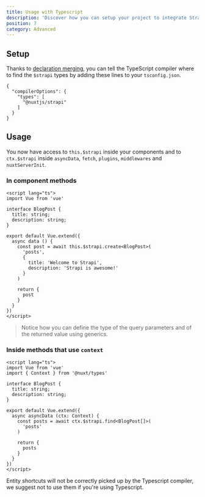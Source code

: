 ```yaml
---
title: Usage with Typescript
description: 'Discover how you can setup your project to integrate Strapi with TypeScript'
position: 7
category: Advanced
---
```


## Setup

Thanks to [declaration merging](https://www.typescriptlang.org/docs/handbook/declaration-merging.html),
you can tell the TypeScript compiler where to find the `$strapi` types by adding these lines to your
`tsconfig.json`.

```json[tsconfig.json]
{
  "compilerOptions": {
    "types": [
      "@nuxtjs/strapi"
    ]
  }
}
```

## Usage

You now have access to `this.$strapi` inside your components and to `ctx.$strapi` inside
`asyncData`, `fetch`, `plugins`, `middlewares` and `nuxtServerInit`.

### In component methods
```vue
<script lang="ts">
import Vue from 'vue'

interface BlogPost {
  title: string;
  description: string;
}

export default Vue.extend({
  async data () {
    const post = await this.$strapi.create<BlogPost>(
      'posts',
      {
        title: 'Welcome to Strapi',
        description: 'Strapi is awesome!'
      }
    )

    return {
      post
    }
  }
})
</script>
```

> Notice how you can define the type of the query parameters and of the returned value using generics.

### Inside methods that use `context`
```vue
<script lang="ts">
import Vue from 'vue'
import { Context } from '@nuxt/types'

interface BlogPost {
  title: string;
  description: string;
}

export default Vue.extend({
  async asyncData (ctx: Context) {
    const posts = await ctx.$strapi.find<BlogPost[]>(
      'posts'
    )

    return {
      posts
    }
  }
})
</script>
```

<alert type="info">
Entity shortcuts will not be correctly picked up by the Typescript compiler,
we suggest not to use them if you're using Typescript.
</alert>
